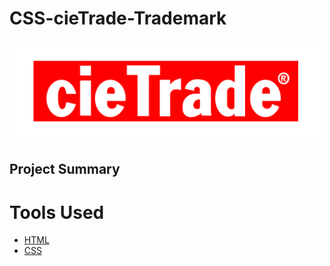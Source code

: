 # CSS-cieTrade-Trademark

<img src="https://raw.githubusercontent.com/akoulouris/CSS-cieTrade-Trademark/master/Screenshots/Cietrade-CSS tradeMark.gif" width="500"  alt="image of the landscape mode">

## Project Summary



# Tools Used 

* [HTML](https://en.wikipedia.org/wiki/HTML)
* [CSS](https://en.wikipedia.org/wiki/Cascading_Style_Sheets)
